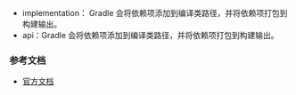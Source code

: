 
- implementation： Gradle 会将依赖项添加到编译类路径，并将依赖项打包到构建输出。
- api：Gradle 会将依赖项添加到编译类路径，并将依赖项打包到构建输出。




### 参考文档
- [官方文档](https://developer.android.com/studio/build/dependencies?hl=zh-cn)
